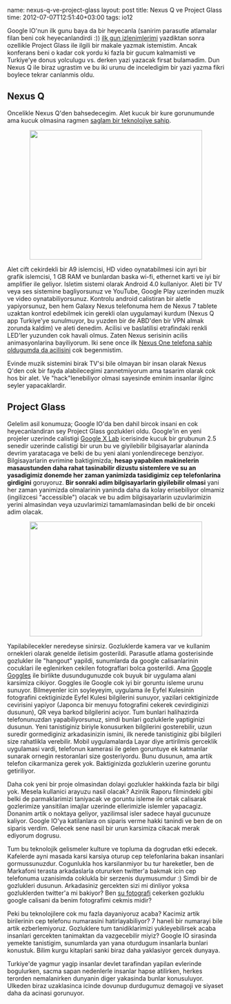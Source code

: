 name: nexus-q-ve-project-glass
layout: post
title: Nexus Q ve Project Glass
time: 2012-07-07T12:51:40+03:00
tags: io12

<p>Google IO'nun ilk gunu baya da bir heyecanla (sanirim parasutle atlamalar filan beni cok heyecanlandirdi :)) <a href="http://blog.tayfunsen.com/2012/06/google-io---ilk-gun-izlenimleri.html">ilk gun izlenimlerimi</a> yazdiktan sonra ozellikle Project Glass ile ilgili bir makale yazmak istemistim. Ancak konferans beni o kadar cok yordu ki fazla bir gucum kalmamisti ve Turkiye'ye donus yolculugu vs. derken yazi yazacak firsat bulamadim. Dun Nexus Q ile biraz ugrastim ve bu iki urunu de inceledigim bir yazi yazma fikri boylece tekrar canlanmis oldu.</p>

<h2>Nexus Q</h2>
<p>Oncelikle Nexus Q'den bahsedecegim. Alet kucuk bir kure gorunumunde ama kucuk olmasina ragmen <a href="http://support.google.com/nexus/bin/answer.py?hl=en&answer=2665901&topic=2372094&ctx=topic">saglam bir teknolojiye sahip</a>.</p>

<div class="seperator" style="clear: both; text-align: center;"><a href="https://picasaweb.google.com/lh/photo/oA9zXF6HLGTjiwClw5yJMdMTjNZETYmyPJy0liipFm0?feat=embedwebsite"><img src="https://lh4.googleusercontent.com/-8XENWcmxrQo/T_gKW2YM9cI/AAAAAAAAB9k/6De8AUgZC7I/s400/IMG_20120707_124700.jpg" height="300" width="400" /></a></div>

<p>Alet cift cekirdekli bir A9 islemcisi, HD video oynatabilmesi icin ayri bir grafik islemcisi, 1 GB RAM ve bunlardan baska wi-fi, ethernet karti ve iyi bir amplifier ile geliyor. Isletim sistemi olarak Android 4.0 kullaniyor. Aleti bir TV veya ses sistemine bagliyorsunuz ve YouTube, Google Play uzerinden muzik ve video oynatabiliyorsunuz. Kontrolu android calistiran bir aletle yapiyorsunuz, ben hem Galaxy Nexus telefonuma hem de Nexus 7 tablete uzaktan kontrol edebilmek icin gerekli olan uygulamayi kurdum (Nexus Q app Turkiye'ye sunulmuyor, bu yuzden bir de ABD'den bir VPN almak zorunda kaldim) ve aleti denedim. Acilisi ve baslatilisi etrafindaki renkli LED'ler yuzunden cok havali olmus. Zaten Nexus serisinin acilis animasyonlarina bayiliyorum. Iki sene once ilk <a href="http://www.youtube.com/watch?v=Fiaf7yHjkMk">Nexus One telefona sahip oldugumda da acilisini</a> cok begenmistim.</p>

<p>Evinde muzik sistemini birak TV'si bile olmayan bir insan olarak Nexus Q'den cok bir fayda alabilecegimi zannetmiyorum ama tasarim olarak cok hos bir alet. Ve "hack"lenebiliyor olmasi sayesinde eminim insanlar ilginc seyler yapacaklardir.</p>

<h2>Project Glass</h2>

<p>Gelelim asil konumuza; Google IO'da ben dahil bircok insani en cok heyecanlandiran sey Project Glass gozlukleri oldu. Google'in en yeni projeler uzerinde calistigi <a href="http://en.wikipedia.org/wiki/Google_X_Lab">Google X Lab</a> icerisinde kucuk bir grubunun 2.5 senedir uzerinde calistigi bir urun bu ve giyilebilir bilgisayarlar alaninda devrim yaratacaga ve belki de bu yeni alani yonlendirecege benziyor. Bilgisayarlarin evrimine baktigimizda; <strong>hesap yapabilen makinelerin masaustunden daha rahat tasinabilir dizustu sistemlere ve su an yasadigimiz donemde her zaman yanimizda tasidigimiz cep telefonlarina girdigini</strong> goruyoruz. <strong>Bir sonraki adim bilgisayarlarin giyilebilir olmasi</strong> yani her zaman yanimizda olmalarinin yaninda daha da kolay erisebiliyor olmamiz (ingilizcesi "accessible") olacak ve bu adim bilgisayarlarin uzuvlarimizin yerini almasindan veya uzuvlarimizi tamamlamasindan belki de bir onceki adim olacak.</p>

<div class="seperator" style="clear: both; text-align: center;"><a href="https://picasaweb.google.com/lh/photo/GMwCrlbVEO-w7k3NduwJ7tMTjNZETYmyPJy0liipFm0?feat=embedwebsite"><img src="https://lh5.googleusercontent.com/-tw9jddWuaN0/T_gWe6ahEYI/AAAAAAAAB-A/ItWBxItytpI/s400/DSCF0213.JPG" height="266" width="400" /></a></div>

<p>Yapilabilecekler neredeyse sinirsiz. Gozluklerde kamera var ve kullanim ornekleri olarak genelde iletisim gosterildi. Parasutle atlama gosterisinde gozlukler ile "hangout" yapildi, sunumlarda da google calisanlarinin cocuklari ile eglenirken cekilen fotograflari bolca gosterildi. Ama <a href="http://en.wikipedia.org/wiki/Google_Goggles">Google Goggles</a> ile birlikte dusundugunuzde cok buyuk bir uygulama alani karsimiza cikiyor. Goggles ile Google cok iyi bir goruntu isleme urunu sunuyor. Bilmeyenler icin soyleyeyim, uygulama ile Eyfel Kulesinin fotografini cektiginizde Eyfel Kulesi bilgilerini sunuyor, yazilari cektiginizde cevirisini yapiyor (Japonca bir menuyu fotografini cekerek cevirdiginizi dusunun), QR veya barkod bilgilerini aciyor. Tum bunlari halihazirda telefonunuzdan yapabiliyorsunuz, simdi bunlari gozluklerle yaptiginizi dusunun. Yeni tanistiginiz biriyle konusurken bilgilerini gosterebilir, uzun suredir gormediginiz arkadasinizin ismini, ilk nerede tanistiginiz gibi bilgileri size rahatlikla verebilir. Mobil uygulamalarda Layar diye artirilmis gerceklik uygulamasi vardi, telefonun kamerasi ile gelen goruntuye ek katmanlar sunarak ornegin restoranlari size gosteriyordu. Bunu dusunun, ama artik telefon cikarmaniza gerek yok. Baktiginizda gozluklerin uzerine goruntu getiriliyor.</p>

<p>Daha cok yeni bir proje olmasindan dolayi gozlukler hakkinda fazla bir bilgi yok. Mesela kullanici arayuzu nasil olacak? Azinlik Raporu filmindeki gibi belki de parmaklarimizi taniyacak ve goruntu isleme ile ortak calisarak gozlerimize yansitilan imajlar uzerinde ellerimizle islemler yapacagiz. Donanim artik o noktaya geliyor, yazilimsal isler sadece hayal gucunuze kaliyor. Google IO'ya katilanlara on siparis verme hakki tanindi ve ben de on siparis verdim.  Gelecek sene nasil bir urun karsimiza cikacak merak ediyorum dogrusu.
</p>

<p>Tum bu teknolojik gelismeler kulture ve topluma da dogrudan etki edecek. Kafelerde ayni masada karsi karsiya oturup cep telefonlarina bakan insanlari gormussunuzdur. Cogunlukla hos karsilanmiyor bu tur hareketler, ben de Markafoni terasta arkadaslarla otururken twitter'a bakmak icin cep telefonuma uzanisimda coklukla bir serzenis duymusumdur :) Simdi bir de gozlukleri dusunun. Arkadasiniz gercekten sizi mi dinliyor yoksa gozluklerden twitter'a mi bakiyor? Ben <a href="https://picasaweb.google.com/lh/photo/yhwXWUYZ0PDwv8_QMINL-dMTjNZETYmyPJy0liipFm0?feat=directlink">su fotografi</a> cekerken gozluklu google calisani da benim fotografimi cekmis midir?</p>

<p>Peki bu teknolojilere cok mu fazla dayaniyoruz acaba? Kacimiz artik birilerinin cep telefonu numarasini hatirlayabiliyor? 7 haneli bir numarayi bile artik ezberlemiyoruz. Gozluklere tum tanidiklarimizi yukleyebilirsek acaba insanlari gercekten tanimaktan da vazgecebilir miyiz? Google IO sirasinda yemekte tanistigim, sunumlarda yan yana oturdugum insanlarla bunlari konustuk. Bilim kurgu kitaplari sanki biraz daha yaklasiyor gercek dunyaya.
</p>

<p>Turkiye'de yagmur yagip insanlar devlet tarafindan yapilan evlerinde bogulurken, sacma sapan nedenlerle insanlar hapse atilirken, herkes terorden nemalanirken dunyanin diger yakasinda bunlar konusuluyor. Ulkeden biraz uzaklasinca icinde dovunup durdugumuz demagoji ve siyaset daha da acinasi gorunuyor.</p>
